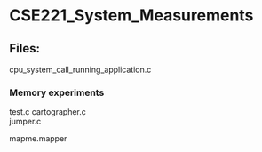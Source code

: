 # CSE221_System_Measurements

## Files:			
cpu_system_call_running_application.c  
### Memory experiments
test.c
cartographer.c  
jumper.c    

mapme.mapper
                           

